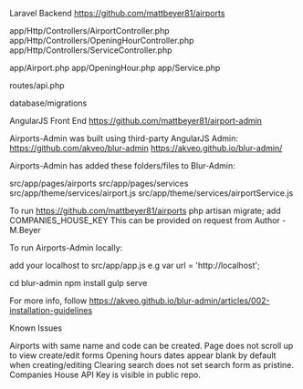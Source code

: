 Laravel Backend
https://github.com/mattbeyer81/airports

app/Http/Controllers/AirportController.php
app/Http/Controllers/OpeningHourController.php
app/Http/Controllers/ServiceController.php

app/Airport.php
app/OpeningHour.php
app/Service.php

routes/api.php

database/migrations

AngularJS Front End
https://github.com/mattbeyer81/airport-admin

Airports-Admin was built using third-party AngularJS Admin:
https://github.com/akveo/blur-admin
https://akveo.github.io/blur-admin/

Airports-Admin has added these folders/files to Blur-Admin:

src/app/pages/airports
src/app/pages/services
src/app/theme/services/airport.js
src/app/theme/services/airportService.js

To run https://github.com/mattbeyer81/airports
php artisan migrate;
add COMPANIES_HOUSE_KEY
This can be provided on request from Author - M.Beyer

To run Airports-Admin locally:

add your localhost to src/app/app.js
e.g var url = 'http://localhost';

cd blur-admin
npm install
gulp serve

For more info, follow https://akveo.github.io/blur-admin/articles/002-installation-guidelines

Known Issues

Airports with same name and code can be created.
Page does not scroll up to view create/edit forms
Opening hours dates appear blank by default when creating/editing
Clearing search does not set search form as pristine.
Companies House API Key is visible in public repo.

